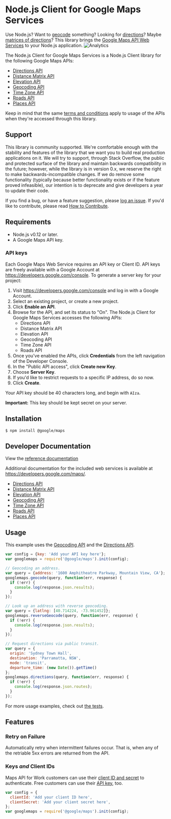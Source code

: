 Node.js Client for Google Maps Services
=======================================

Use Node.js? Want to [geocode][Geocoding API] something? Looking
for [directions][Directions API]? Maybe [matrices of directions][Distance Matrix API]?
This library brings the [Google Maps API Web Services] to your Node.js
application. ![Analytics](https://ga-beacon.appspot.com/UA-12846745-20/google-maps-services-js/readme?pixel)

The Node.js Client for Google Maps Services is a Node.js Client library
for the following Google Maps APIs:

 - [Directions API]
 - [Distance Matrix API]
 - [Elevation API]
 - [Geocoding API]
 - [Time Zone API]
 - [Roads API]
 - [Places API]

Keep in mind that the same [terms and conditions](https://developers.google.com/maps/terms)
apply to usage of the APIs when they're accessed through this library.

## Support

This library is community supported. We're comfortable enough with the
stability and features of the library that we want you to build real
production applications on it. We will try to support, through Stack
Overflow, the public and protected surface of the library and maintain
backwards compatibility in the future; however, while the library is in
version 0.x, we reserve the right to make backwards-incompatible
changes. If we do remove some functionality (typically because better
functionality exists or if the feature proved infeasible), our intention
is to deprecate and give developers a year to update their code.

If you find a bug, or have a feature suggestion, please
[log an issue][issues]. If you'd like to contribute, please read
[How to Contribute][contrib].

## Requirements

 - Node.js v0.12 or later.
 - A Google Maps API key.

### API keys

Each Google Maps Web Service requires an API key or Client ID. API keys
are freely available with a Google Account at
https://developers.google.com/console. To generate a server key for
your project:

 1. Visit https://developers.google.com/console and log in with
    a Google Account.
 1. Select an existing project, or create a new project.
 1. Click **Enable an API**.
 1. Browse for the API, and set its status to "On". The Node.js Client for Google Maps Services
    accesses the following APIs:
    * Directions API
    * Distance Matrix API
    * Elevation API
    * Geocoding API
    * Time Zone API
    * Roads API
 1. Once you've enabled the APIs, click **Credentials** from the left navigation of the Developer
    Console.
 1. In the "Public API access", click **Create new Key**.
 1. Choose **Server Key**.
 1. If you'd like to restrict requests to a specific IP address, do so now.
 1. Click **Create**.

Your API key should be 40 characters long, and begin with `AIza`.

**Important:** This key should be kept secret on your server.

## Installation

    $ npm install @google/maps

## Developer Documentation

View the [reference documentation](https://googlemaps.github.io/google-maps-services-js/docs/)

Additional documentation for the included web services is available at
https://developers.google.com/maps/.

 - [Directions API]
 - [Distance Matrix API]
 - [Elevation API]
 - [Geocoding API]
 - [Time Zone API]
 - [Roads API]
 - [Places API]

## Usage

This example uses the [Geocoding API] and the [Directions API].

```js
var config = {key: 'Add your API key here'};
var googlemaps = require('@google/maps').init(config);

// Geocoding an address.
var query = {address: '1600 Amphitheatre Parkway, Mountain View, CA'};
googlemaps.geocode(query, function(err, response) {
  if (!err) {
    console.log(response.json.results);
  }
});

// Look up an address with reverse geocoding.
var query = {latlng: [40.714224, -73.961452]};
googlemaps.reverseGeocode(query, function(err, response) {
  if (!err) {
    console.log(response.json.results);
  }
});

// Request directions via public transit.
var query = {
  origin: 'Sydney Town Hall',
  destination: 'Parramatta, NSW',
  mode: 'transit',
  departure_time: (new Date()).getTime()
};
googlemaps.directions(query, function(err, response) {
  if (!err) {
    console.log(response.json.routes);
  }
});
```

For more usage examples, check out [the tests](spec/e2e).

## Features

### Retry on Failure

Automatically retry when intermittent failures occur. That is, when any of the retriable 5xx errors
are returned from the API.

### Keys *and* Client IDs

Maps API for Work customers can use their [client ID and secret][clientid] to authenticate. Free
customers can use their [API key][apikey], too.

```js
var config = {
  clientId: 'Add your client ID here',
  clientSecret: 'Add your client secret here',
};
var googlemaps = require('@google/maps').init(config);
```

[apikey]: https://developers.google.com/maps/faq#keysystem
[clientid]: https://developers.google.com/maps/documentation/business/webservices/auth

[Google Maps API Web Services]: https://developers.google.com/maps/documentation/webservices/
[Directions API]: https://developers.google.com/maps/documentation/directions/
[Distance Matrix API]: https://developers.google.com/maps/documentation/distancematrix/
[Elevation API]: https://developers.google.com/maps/documentation/elevation/
[Geocoding API]: https://developers.google.com/maps/documentation/geocoding/
[Time Zone API]: https://developers.google.com/maps/documentation/timezone/
[Roads API]: https://developers.google.com/maps/documentation/roads/
[Places API]: https://developers.google.com/places/

[issues]: https://github.com/googlemaps/google-maps-services-js/issues
[contrib]: https://github.com/googlemaps/google-maps-services-js/blob/master/CONTRIB.md
